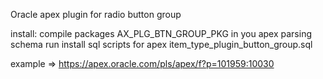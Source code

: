 Oracle apex plugin for radio button group

install:
compile packages AX_PLG_BTN_GROUP_PKG in you apex parsing schema
run install sql scripts for apex item_type_plugin_button_group.sql


example => https://apex.oracle.com/pls/apex/f?p=101959:10030